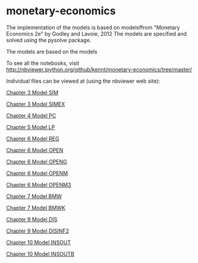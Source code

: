 monetary-economics
==================

The implementation of the models is based on modelsffrom "Monetary Economics 2e" by Godley and Lavoie, 2012
The models are specified and solved using the pysolve package.

The models are based on the models

To see all the notebooks, visit
	http://nbviewer.ipython.org/github/kennt/monetary-economics/tree/master/

Individual files can be viewed at (using the nbviewer web site):

[Chapter 3 Model SIM](http://nbviewer.ipython.org/github/kennt/monetary-economics/blob/master/Chapter%203%20Model%20SIM.ipynb)

[Chapter 3 Model SIMEX](http://nbviewer.ipython.org/github/kennt/monetary-economics/blob/master/Chapter%203%20Model%20SIMEX.ipynb)

[Chapter 4 Model PC](http://nbviewer.ipython.org/github/kennt/monetary-economics/blob/master/Chapter%204%20Model%20PC.ipynb)

[Chapter 5 Model LP](http://nbviewer.ipython.org/github/kennt/monetary-economics/blob/master/Chapter%205%20Model%20LP.ipynb)

[Chapter 6 Model REG](http://nbviewer.ipython.org/github/kennt/monetary-economics/blob/master/Chapter%206%20Model%20REG.ipynb)

[Chapter 6 Model OPEN](http://nbviewer.ipython.org/github/kennt/monetary-economics/blob/master/Chapter%206%20Model%20OPEN.ipynb)

[Chapter 6 Model OPENG](http://nbviewer.ipython.org/github/kennt/monetary-economics/blob/master/Chapter%206%20Model%20OPENG.ipynb)

[Chapter 6 Model OPENM](http://nbviewer.ipython.org/github/kennt/monetary-economics/blob/master/Chapter%206%20Model%20OPENM.ipynb)

[Chapter 6 Model OPENM3](http://nbviewer.ipython.org/github/kennt/monetary-economics/blob/master/Chapter%206%20Model%20OPENM3.ipynb)

[Chapter 7 Model BMW](http://nbviewer.ipython.org/github/kennt/monetary-economics/blob/master/Chapter%207%20Model%20BMW.ipynb)

[Chapter 7 Model BMWK](http://nbviewer.ipython.org/github/kennt/monetary-economics/blob/master/Chapter%207%20Model%20BMWK.ipynb)

[Chapter 9 Model DIS](http://nbviewer.ipython.org/github/kennt/monetary-economics/blob/master/Chapter%209%20Model%20DIS.ipynb)

[Chapter 9 Model DISINF2](http://nbviewer.ipython.org/github/kennt/monetary-economics/blob/master/Chapter%209%20Model%20DISINF2.ipynb)

[Chapter 10 Model INSOUT](http://nbviewer.ipython.org/github/kennt/monetary-economics/blob/master/Chapter%2010%20Model%20INSOUT.ipynb)

[Chapter 10 Model INSOUTB](http://nbviewer.ipython.org/github/kennt/monetary-economics/blob/master/Chapter%2010%20Model%20INSOUTB.ipynb)
